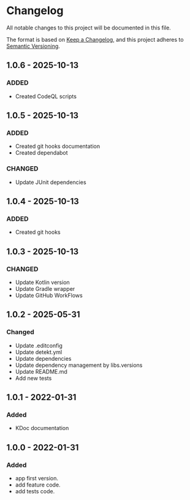 # Changelog

All notable changes to this project will be documented in this file.

The format is based on [Keep a Changelog](https://keepachangelog.com/en/1.0.0/), and this project adheres
to [Semantic Versioning](https://semver.org/spec/v2.0.0.html).

## 1.0.6 - 2025-10-13

### ADDED

- Created CodeQL scripts

## 1.0.5 - 2025-10-13

### ADDED

- Created git hooks documentation
- Created dependabot

### CHANGED

- Update JUnit dependencies

## 1.0.4 - 2025-10-13

### ADDED

- Created git hooks

## 1.0.3 - 2025-10-13

### CHANGED

- Update Kotlin version
- Update Gradle wrapper
- Update GitHub WorkFlows

## 1.0.2 - 2025-05-31

### Changed

- Update .editconfig
- Update detekt.yml
- Update dependencies
- Update dependency management by libs.versions
- Update README.md
- Add new tests

## 1.0.1 - 2022-01-31

### Added

- KDoc documentation

## 1.0.0 - 2022-01-31

### Added

- app first version.
- add feature code.
- add tests code.
